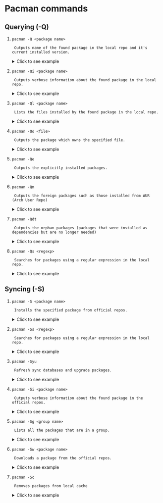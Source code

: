# Pacman commands

## Querying (-Q)

1. `pacman -Q <package name>`

        Outputs name of the found package in the local repo and it's current installed version. 
    <details>
    <summary>Click to see example</summary>
    $ pacman -Q xclip </br>
    xclip 0.13-3
    </details>

2. `pacman -Qi <package name>`

        Outputs verbose information about the found package in the local repo.
    <details>
    <summary>Click to see example</summary>
    $ pacman -Qi xclip </br>
    Name            : xclip </br>
    Version         : 0.13-3 </br>
    Description     : Command line interface to the X11 clipboard </br>
    Architecture    : x86_64 </br>
    URL             : https://github.com/astrand/xclip </br>
    Licenses        : GPL </br>
    Groups          : None </br>
    Provides        : None </br>
    Depends On      : libxmu </br>
    Optional Deps   : None </br>
    Required By     : None </br>
    Optional For    : None </br>
    Conflicts With  : None </br>
    Replaces        : None </br>
    Installed Size  : 34.39 KiB </br>
    Packager        : Felix Yan <felixonmars@archlinux.org> </br>
    Build Date      : Sat 16 May 2020 03:56:14 PM UTC </br>
    Install Date    : Sun 21 Feb 2021 11:09:59 AM UTC </br>
    Install Reason  : Explicitly installed </br>
    Install Script  : No </br>
    Validated By    : Signature </br>
    </details>

3. `pacman -Ql <package name>`

        Lists the files installed by the found package in the local repo.
    <details>
    <summary>Click to see example</summary>
    $ pacman -Ql xclip </br>
    xclip /usr/ </br>
    xclip /usr/bin/ </br>
    xclip /usr/bin/xclip </br>
    xclip /usr/bin/xclip-copyfile </br>
    xclip /usr/bin/xclip-cutfile </br>
    xclip /usr/bin/xclip-pastefile </br>
    xclip /usr/share/ </br>
    xclip /usr/share/man/ </br>
    xclip /usr/share/man/man1/ </br>
    xclip /usr/share/man/man1/xclip-copyfile.1.gz </br>
    xclip /usr/share/man/man1/xclip.1.gz </br>
    </details>

4. `pacman -Qo <file>`

        Outputs the package which owns the specified file.
    <details>
    <summary>Click to see example</summary>
    $ pacman -Qo /usr/include/SDL2/SDL.h </br>
    /usr/include/SDL2/SDL.h is owned by sdl2 2.0.14-1
    </details>

5. `pacman -Qe`

        Outputs the explicitly installed packages.
    <details>
    <summary>Click to see example</summary>
    $ pacman -Qe </br>
    acpi 1.7-3 </br>
    acpid 2.0.32-2 </br>
    alsa-firmware 1.2.4-2 </br>
    alsa-utils 1.2.4-2 </br>
    android-tools 30.0.5-1 </br>
    android-udev 20201003-1 </br>
    apparmor 3.0.1-1 </br>
    appimagelauncher 2.2.0-4 </br>
    ark 20.12.2-1 </br>
    autoconf 2.71-1 </br>
    ...
    </details>


6. `pacman -Qm`

        Outputs the foreign packages such as those installed from AUR (Arch User Repo)
    <details>
    <summary>Click to see example</summary>
    $ pacman -Qm</br>
    plex-media-player 2.58.0-4 </br>
    ttf-ms-fonts 2.0-12 </br>
    </details>

7. `pacman -Qdt`

        Outputs the orphan packages (packages that were installed as dependencies but are no longer needed)
    <details>
    <summary>Click to see example</summary>
    $ pacman -Qdt</br>
    go 2:1.48.0-2 </br>
    </details>

8. `pacman -Qs <regexp>`

        Searches for packages using a regular expression in the local repo.
    <details>
    <summary>Click to see example</summary>
    $ pacman -Qs clip</br>
    local/xclip 0.13-3 </br>
    &nbsp;&nbsp;&nbsp;&nbsp;Command line interface to the X11 clipboard </br>

    </details>

## Syncing (-S)

1. `pacman -S <package name>`

        Installs the specified package from official repos.
    <details>
    <summary>Click to see example</summary>
    $ sudo pacman -S xclip </br>
    [sudo] password for username: 
    resolving dependencies...
    looking for conflicting packages...

    Packages (1) xclip-0.13-3

    Total Installed Size:  0.03 MiB
    Net Upgrade Size:      0.00 MiB

    :: Proceed with installation? [Y/n]
    </details>

2. `pacman -Ss <regexp>`

        Searches for packages using a regular expression in the local repo. 
    <details>
    <summary>Click to see example</summary>
    $ pacman -Ss clip </br>
    extra/eclipse-ecj 4.6.3-2 </br>
    &nbsp;&nbsp;&nbsp;&nbsp;Eclipse java bytecode compiler </br>
    extra/gpaste 3.38.5-1 </br>
    &nbsp;&nbsp;&nbsp;&nbsp;Clipboard management system </br>
    extra/xclip 0.13-3 [installed] </br>
    &nbsp;&nbsp;&nbsp;&nbsp;Command line interface to the X11 clipboard </br>
    extra/xfce4-clipman-plugin 1.6.1-1 (xfce4-goodies) </br>
    &nbsp;&nbsp;&nbsp;&nbsp;A clipboard plugin for the Xfce4 panel </br>
    extra/xorg-xclipboard 1.1.3-3 </br>
    &nbsp;&nbsp;&nbsp;&nbsp;X clipboard manager </br>
    </details>


3. `pacman -Syu`

        Refresh sync databases and upgrade packages.
    <details>
    <summary>Click to see example</summary>
    $ sudo pacman -Syu</br>
    [sudo] password for username: </br>
    :: Synchronizing package databases...</br>
    core is up to date</br>
    extra is up to date</br>
    community is up to date</br>
    multilib is up to date</br>
    :: Starting full system upgrade...</br>
    there is nothing to do</br>

4. `pacman -Si <package name>`

        Outputs verbose information about the found package in the official repos.
    <details>
    <summary>Click to see example</summary>
    $ pacman -Si xclip </br>
    Repository : extra </br>
    Name : xclip </br>
    Version : 0.13-3 </br>
    Description : Command line interface to the X11 clipboard </br>
    Architecture : x86_64 </br>
    URL : https://github.com/astrand/xclip </br>
    Licenses : GPL </br>
    Groups : None </br>
    Provides : None </br>
    Depends On : libxmu </br>
    Optional Deps : None </br>
    Conflicts With : None </br>
    Replaces : None </br>
    Download Size : 14.98 KiB </br>
    Installed Size : 34.39 KiB </br>
    Packager : Felix Yan <felixonmars@archlinux.org> </br>
    Build Date : Sat 16 May 2020 03:56:14 PM UTC </br>
    Validated By : MD5 Sum SHA-256 Sum Signature </br>
    </details>

5. `pacman -Sg <group name>`

        Lists all the packages that are in a group.
    <details>
    <summary>Click to see example</summary>
    $ pacman -Sg base-devel</br>
    base-devel autoconf </br>
    base-devel automake </br>
    base-devel binutils </br>
    base-devel bison </br>
    base-devel fakeroot </br>
    base-devel file </br>
    base-devel findutils </br>
    base-devel flex </br>
    base-devel gawk </br>
    base-devel gcc </br>
    base-devel gettext </br>
    base-devel grep </br>
    base-devel groff </br>
    base-devel gzip </br>
    base-devel libtool </br>
    base-devel m4 </br>
    base-devel make </br>
    base-devel pacman </br>
    base-devel patch </br>
    base-devel pkgconf </br>
    base-devel sed </br>
    base-devel sudo </br>
    base-devel texinfo </br>
    base-devel which </br>
    </details>

6. `pacman -Sw <package name>`

        Downloads a package from the official repos.
    <details>
    <summary>Click to see example</summary>
    $ sudo pacman -Sw xclip </br>
    [sudo] password for username: 

    resolving dependencies...

    Packages (1) xclip-0.13-3

    Total Download Size:  0.00 MiB

    :: Proceed with download? [Y/n] 
    </details>

7. `pacman -Sc`

        Removes packages from local cache
    <details>
    <summary>Click to see example</summary>
    $ sudo pacman -Sc</br>
    [sudo] password for username: </br>
    Packages to keep:</br>
    All locally installed packages</br>

    Cache directory: /var/cache/pacman/pkg/</br>
    :: Do you want to remove all other packages from cache? [Y/n]</br>
    </details>

